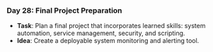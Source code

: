 
### Day 28: Final Project Preparation
- **Task**: Plan a final project that incorporates learned skills: system automation, service management, security, and scripting.
- **Idea**: Create a deployable system monitoring and alerting tool.
